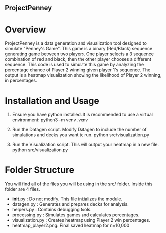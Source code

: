 ## ProjectPenney

# Overview

ProjectPenney is a data generation and visualization tool designed to simulate "Penney's Game".  This game is a binary (Red/Black) sequence generating game between two players. One player selects a 3 sequence combination of red and black, then the other player chooses a different sequence. This code is used to simulate this game by analyzing the percentage chance of Player 2 winning given player 1's sequence. The output is a heatmap visualization showing the likelihood of Player 2 winning, in percentages.

# Installation and Usage 

1. Ensure you have python installed. It is recommended to use a virtual environment:
   python3 -m venv .venv

2. Run the Datagen script. Modify Datagen to include the number of simulations and decks you want to run.
   python src/visualization.py

3. Run the Visualization script. This will output your heatmap in a new file.
   python src/visualization.py

# Folder Structure 

You will find all of the files you will be using in the src/ folder. Inside this folder are 4 files. 

- __init__.py : Do not modify. This file initializes the module.
- datagen.py : Generates and prepares decks for analysis.
- helpers.py : Contains debugging tools.
- processing.py : Simulates games and calculates percentages.
- visualization.py : Creates heatmap using Player 2 win percentages.
- heatmap_player2.png: Final saved heatmap for n=10,000
